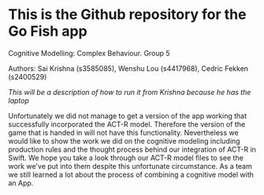 # This is the Github repository for the Go Fish app
Cognitive Modelling: Complex Behaviour. Group 5


Authors:
Sai Krishna (s3585085),
Wenshu Lou (s4417968),
Cedric Fekken (s2400529)



*This will be a description of how to run it from Krishna because he has the laptop*


Unfortunately we did not manage to get a version of the app working that successfully incorporated the ACT-R model. Therefore the version of the game that is handed in will not have this functionality. Nevertheless we would like to show the work we did on the cognitive modeling including production rules and the thought process behind our integration of ACT-R in Swift. We hope you take a look through our ACT-R model files to see the work we've put into them despite this unfortunate circumstance. As a team we still learned a lot about the process of combining a cognitive model with an App.

